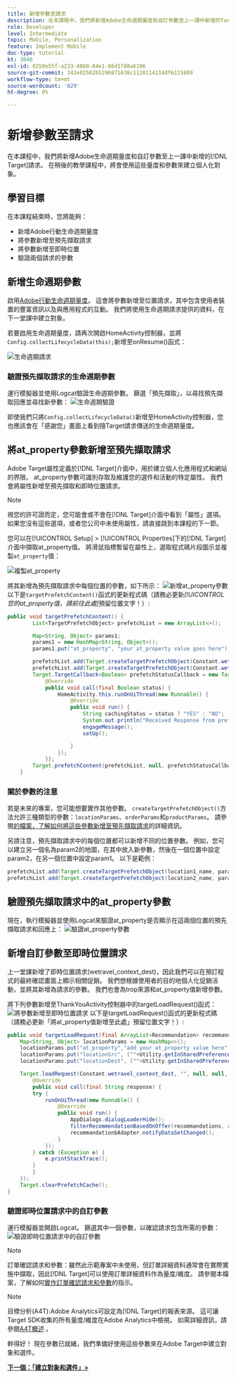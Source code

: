 ```yaml
---
title: 新增參數至請求
description: 在本課程中，我們將新增Adobe生命週期量度和自訂參數至上一課中新增的Target請求。 在稍後的教學課程中，將會使用這些量度和參數來建立個人化對象。
role: Developer
level: Intermediate
topic: Mobile, Personalization
feature: Implement Mobile
doc-type: tutorial
kt: 3040
exl-id: 0250e55f-a233-4060-84e1-86d1f88a6106
source-git-commit: 342e02562b5296871638c1120114214df6115809
workflow-type: tm+mt
source-wordcount: '829'
ht-degree: 0%

---
```


# 新增參數至請求

在本課程中，我們將新增Adobe生命週期量度和自訂參數至上一課中新增的[!DNL Target]請求。 在稍後的教學課程中，將會使用這些量度和參數來建立個人化對象。

## 學習目標

在本課程結束時，您將能夠：

* 新增Adobe行動生命週期量度
* 將參數新增至預先擷取請求
* 將參數新增至即時位置
* 驗證兩個請求的參數

## 新增生命週期參數

啟用[Adobe行動生命週期量度](https://experienceleague.adobe.com/docs/mobile-services/android/metrics.html?lang=en)。 這會將參數新增至位置請求，其中包含使用者裝置的豐富資訊以及與應用程式的互動。 我們將使用生命週期請求提供的資料，在下一堂課中建立對象。

若要啟用生命週期量度，請再次開啟HomeActivity控制器，並將`Config.collectLifecycleData(this);`新增至onResume()函式：

![生命週期請求](assets/lifecycle_code.jpg)

### 驗證預先擷取請求的生命週期參數

運行模擬器並使用Logcat驗證生命週期參數。 篩選「預先擷取」，以尋找預先擷取回應並尋找新參數：
![生命週期驗證](assets/lifecycle_validation.jpg)

即使我們只將`Config.collectLifecycleData()`新增至HomeActivity控制器，您也應該會在「感謝您」畫面上看到隨Target請求傳送的生命週期量度。

## 將at_property參數新增至預先擷取請求

Adobe Target屬性定義於[!DNL Target]介面中，用於建立個人化應用程式和網站的界限。 at_property參數可識別存取及維護您的選件和活動的特定屬性。 我們會將屬性新增至預先擷取和即時位置請求。

>[!NOTE]
>
>視您的許可證而定，您可能會或不會在[!DNL Target]介面中看到「屬性」選項。 如果您沒有這些選項，或者您公司中未使用屬性，請直接跳到本課程的下一節。

您可以在[!UICONTROL Setup] > [!UICONTROL Properties]下的[!DNL Target]介面中擷取at_property值。  將滑鼠指標暫留在屬性上，選取程式碼片段圖示並複製`at_property`值：

![複製at_property](assets/at_property_interface.jpg)

將其新增為預先擷取請求中每個位置的參數，如下所示：
![新增at_property參數](assets/params_at_property.jpg)
以下是`targetPrefetchContent()`函式的更新程式碼（請務必更新&#x200B;_[!UICONTROL 您的at_property值，請前往此處]_&#x200B;預留位置文字！）:

```java
public void targetPrefetchContent() {
        List<TargetPrefetchObject> prefetchList = new ArrayList<>();

        Map<String, Object> params1;
        params1 = new HashMap<String, Object>();
        params1.put("at_property", "your at_property value goes here");

        prefetchList.add(Target.createTargetPrefetchObject(Constant.wetravel_engage_home, params1));
        prefetchList.add(Target.createTargetPrefetchObject(Constant.wetravel_engage_search, params1));
        Target.TargetCallback<Boolean> prefetchStatusCallback = new Target.TargetCallback<Boolean>() {
            @Override
            public void call(final Boolean status) {
                HomeActivity.this.runOnUiThread(new Runnable() {
                    @Override
                    public void run() {
                        String cachingStatus = status ? "YES" : "NO";
                        System.out.println("Received Response from prefetch : " + cachingStatus);
                        engageMessage();
                        setUp();

                    }
                });
            }};
        Target.prefetchContent(prefetchList, null, prefetchStatusCallback);
    }
```

### 關於參數的注意

若是未來的專案，您可能想要實作其他參數。 `createTargetPrefetchObject()`方法允許三種類型的參數：`locationParams`、`orderParams`和`productParams`。 請參閱[的檔案，了解如何將這些參數新增至預先擷取請求](https://experienceleague.adobe.com/docs/mobile-services/android/target-android/c-mob-target-prefetch-android.html?lang=en)的詳細資訊。

另請注意，預先擷取請求中的每個位置都可以新增不同的位置參數。 例如，您可以建立另一個名為param2的地圖，在其中放入新參數，然後在一個位置中設定param2，在另一個位置中設定param1。 以下是範例：

```java
prefetchList.add(Target.createTargetPrefetchObject(location1_name, params1);
prefetchList.add(Target.createTargetPrefetchObject(location2_name, params2);
```

## 驗證預先擷取請求中的at_property參數

現在，執行模擬器並使用Logcat來驗證at_property是否顯示在這兩個位置的預先擷取請求和回應上：
![驗證at_property參數](assets/parameters_at_property_validation.jpg)

## 新增自訂參數至即時位置請求

上一堂課新增了即時位置請求(wetravel_context_dest)，因此我們可以在預訂程式的最終確認畫面上顯示相關促銷。 我們想根據使用者的目的地個人化促銷活動，並將其新增為請求的參數。 我們也會為trop來源和at_property值新增參數。

將下列參數新增至ThankYouActivity控制器中的targetLoadRequest()函式：
![將參數新增至即時位置請求](assets/parameters_live_location.jpg)
以下是targetLoadRequest()函式的更新程式碼（請務必更新「將at_property值新增至此處」預留位置文字！）:

```java
public void targetLoadRequest(final ArrayList<Recommandation> recommandations) {
    Map<String, Object> locationParams = new HashMap<>();
    locationParams.put("at_property","add your at_property value here");
    locationParams.put("locationSrc", (""+Utility.getInSharedPreference(ThankYouActivity.this,Constant.departure,"")));
    locationParams.put("locationDest", (""+Utility.getInSharedPreference(ThankYouActivity.this,Constant.destination,"")));

    Target.loadRequest(Constant.wetravel_context_dest, "", null, null, locationParams, new Target.TargetCallback<String>() {
        @Override
        public void call(final String response) {
        try {
            runOnUiThread(new Runnable() {
                @Override
                public void run() {
                    AppDialogs.dialogLoaderHide();
                    filterRecommendationBasedOnOffer(recommandations, response);
                    recommandationbAdapter.notifyDataSetChanged();
                }
            });
        } catch (Exception e) {
            e.printStackTrace();
        }
        }
    });
    Target.clearPrefetchCache();
}
```

### 驗證即時位置請求中的自訂參數

運行模擬器並開啟Logcat。 篩選其中一個參數，以確認請求包含所需的參數：
![驗證即時位置請求中的自訂參數](assets/parameters_live_location_validation.jpg)

>[!NOTE]
>
>訂單確認請求和參數：雖然此示範專案中未使用，但訂單詳細資料通常會在實際實施中擷取，因此[!DNL Target]可以使用訂單詳細資料作為量度/維度。 請參閱本檔案，了解如何[實作訂單確認請求和參數](https://experienceleague.adobe.com/docs/mobile-services/android/target-android/c-target-methods.html?lang=en)的指示。

>[!NOTE]
>
>目標分析(A4T):Adobe Analytics可設定為[!DNL Target]的報表來源。 這可讓Target SDK收集的所有量度/維度在Adobe Analytics中檢視。 如需詳細資訊，請參閱[A4T概述](https://experienceleague.adobe.com/docs/target/using/integrate/a4t/a4t.html?lang=en) 。

幹得好！ 現在參數已就緒，我們準備好使用這些參數來在Adobe Target中建立對象和選件。

**[下一個：「建立對象和選件」>](create-audiences-and-offers.md)**
